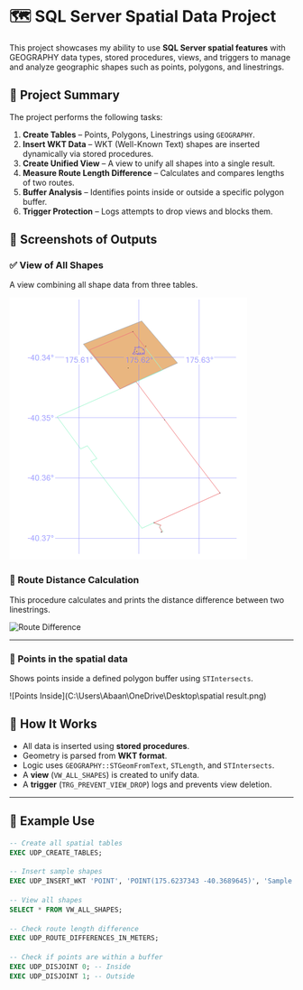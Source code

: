 # 🗺️ SQL Server Spatial Data Project

This project showcases my ability to use **SQL Server spatial features** with GEOGRAPHY data types, stored procedures, views, and triggers to manage and analyze geographic shapes such as points, polygons, and linestrings.

## 🧠 Project Summary

The project performs the following tasks:

1. **Create Tables** – Points, Polygons, Linestrings using `GEOGRAPHY`.
2. **Insert WKT Data** – WKT (Well-Known Text) shapes are inserted dynamically via stored procedures.
3. **Create Unified View** – A view to unify all shapes into a single result.
4. **Measure Route Length Difference** – Calculates and compares lengths of two routes.
5. **Buffer Analysis** – Identifies points inside or outside a specific polygon buffer.
6. **Trigger Protection** – Logs attempts to drop views and blocks them.

## 📸 Screenshots of Outputs

### ✅ View of All Shapes
A view combining all shape data from three tables.

![Spatial Data Output](./screenshots/spatial_data1.png)

### 📏 Route Distance Calculation
This procedure calculates and prints the distance difference between two linestrings.

![Route Difference](C:\Users\Abaan\OneDrive\Desktop\distance.png)

---

### 📍 Points in the spatial data
Shows points inside a defined polygon buffer using `STIntersects`.

![Points Inside](C:\Users\Abaan\OneDrive\Desktop\spatial result.png)


## 💬 How It Works

- All data is inserted using **stored procedures**.
- Geometry is parsed from **WKT format**.
- Logic uses `GEOGRAPHY::STGeomFromText`, `STLength`, and `STIntersects`.
- A **view** (`VW_ALL_SHAPES`) is created to unify data.
- A **trigger** (`TRG_PREVENT_VIEW_DROP`) logs and prevents view deletion.

---

## 🧪 Example Use

```sql
-- Create all spatial tables
EXEC UDP_CREATE_TABLES;

-- Insert sample shapes
EXEC UDP_INSERT_WKT 'POINT', 'POINT(175.6237343 -40.3689645)', 'Sample Point';

-- View all shapes
SELECT * FROM VW_ALL_SHAPES;

-- Check route length difference
EXEC UDP_ROUTE_DIFFERENCES_IN_METERS;

-- Check if points are within a buffer
EXEC UDP_DISJOINT 0; -- Inside
EXEC UDP_DISJOINT 1; -- Outside
